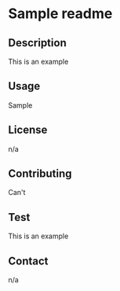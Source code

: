 # Sample readme

  ## Description 
  This is an example 

  ## Usage 
  Sample

  ## License 
  n/a

  ## Contributing 
  Can't

  ## Test
  This is an example

  ## Contact 
  n/a
